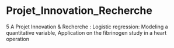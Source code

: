 # Projet_Innovation_Recherche
5 A Projet Innovation &amp; Recherche : Logistic regression: Modeling a quantitative variable, Application on the fibrinogen study in a heart operation 
